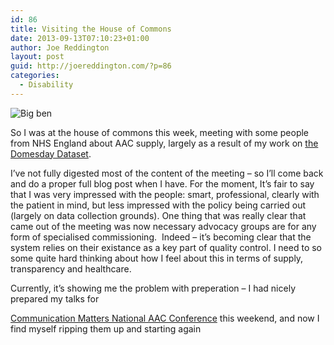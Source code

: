 ```yaml
---
id: 86
title: Visiting the House of Commons
date: 2013-09-13T07:10:23+01:00
author: Joe Reddington
layout: post
guid: http://joereddington.com/?p=86
categories:
  - Disability
---
```

![Big ben](http://upload.wikimedia.org/wikipedia/commons/thumb/4/4a/Big_Ben_clock_tower_%28London%2C_2009%29_01.jpg/319px-Big_Ben_clock_tower_%28London%2C_2009%29_01.jpg)

So I was at the house of commons this week, meeting with some people from NHS England about AAC supply, largely as a result of my work on [the Domesday Dataset](http://joereddington.com/aac-and-the-domesday-dataset/ "AAC and the Domesday Dataset").

I&#8217;ve not fully digested most of the content of the meeting &#8211; so I&#8217;ll come back and do a proper full blog post when I have. For the moment, It&#8217;s fair to say that I was very impressed with the people: smart, professional, clearly with the patient in mind, but less impressed with the policy being carried out (largely on data collection grounds). One thing that was really clear that came out of the meeting was now necessary advocacy groups are for any form of specialised commissioning.  Indeed &#8211; it&#8217;s becoming clear that the system relies on their existance as a key part of quality control. I need to so some quite hard thinking about how I feel about this in terms of supply, transparency and healthcare.

Currently, it&#8217;s showing me the problem with preperation &#8211; I had nicely prepared my talks for
  
[Communication Matters National AAC Conference](http://www.communicationmatters.org.uk/page/conference) this weekend, and now I find myself ripping them up and starting again
